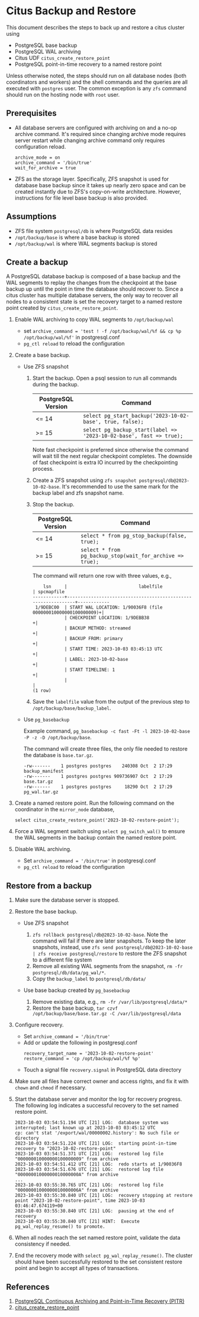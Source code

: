 # Citus Backup and Restore

This document describes the steps to back up and restore a citus cluster using

- PostgreSQL base backup
- PostgreSQL WAL archiving
- Citus UDF `citus_create_restore_point`
- PostgreSQL point-in-time recovery to a named restore point

Unless otherwise noted, the steps should run on all database nodes (both coordinators and workers) and the shell
commands and the queries are all executed with `postgres` user. The common exception is any `zfs` command should run on
the hosting node with `root` user.

## Prerequisites

- All database servers are configured with archiving on and a no-op archive command. It's required since
  changing archive mode requires server restart while changing archive command only requires configuration reload.
  ```
  archive_mode = on
  archive_command = '/bin/true'
  wait_for_archive = true
  ```

- ZFS as the storage layer. Specifically, ZFS snapshot is used for database base backup since it takes up nearly zero 
  space and can be created instantly due to ZFS's copy-on-write architecture. However, instructions for file level base
  backup is also provided.

## Assumptions

- ZFS file system `postgresql/db` is where PostgreSQL data resides
- `/opt/backup/base` is where a base backup is stored
- `/opt/backup/wal` is where WAL segments backup is stored

## Create a backup

A PostgreSQL database backup is composed of a base backup and the WAL segments to replay the changes from the 
checkpoint at the base backup up until the point in time the database should recover to. Since a citus cluster has
multiple database servers, the only way to recover all nodes to a consistent state is set the recovery target to a named
restore point created by `citus_create_restore_point`.

1. Enable WAL archiving to copy WAL segments to `/opt/backup/wal`
   - set `archive_command = 'test ! -f /opt/backup/wal/%f && cp %p /opt/backup/wal/%f'` in postgresql.conf
   - `pg_ctl reload` to reload the configuration

2. Create a base backup.
   - Use ZFS snapshot
     1. Start the backup. Open a psql session to run all commands during the backup.

        | PostgreSQL Version | Command                                                             |
        |--------------------|---------------------------------------------------------------------|
        | <= 14              | `select pg_start_backup('2023-10-02-base', true, false);`           |
        | \>= 15             | `select pg_backup_start(label => '2023-10-02-base', fast => true);` |
        
        Note fast checkpoint is preferred since otherwise the command will wait till the next regular checkpoint
        completes. The downside of fast checkpoint is extra IO incurred by the checkpointing process.

     2. Create a ZFS snapshot using `zfs snapshot postgresql/db@2023-10-02-base`. It's recommended to use the same 
        mark for the backup label and zfs snapshot name.

     3. Stop the backup.

        | PostgreSQL Version | Command                                                   |
        |--------------------|-----------------------------------------------------------|
        | <= 14              | `select * from pg_stop_backup(false, true);`              |
        | \>= 15             | `select * from pg_backup_stop(wait_for_archive => true);` |

        The command will return one row with three values, e.g.,
        ```
            lsn     |                           labelfile                           | spcmapfile
        ------------+---------------------------------------------------------------+------------
         1/9DEBC00  | START WAL LOCATION: 1/90036F8 (file 000000010000000100000009)+|
                    | CHECKPOINT LOCATION: 1/9DEBB38                               +|
                    | BACKUP METHOD: streamed                                      +|
                    | BACKUP FROM: primary                                         +|
                    | START TIME: 2023-10-03 03:45:13 UTC                          +|
                    | LABEL: 2023-10-02-base                                       +|
                    | START TIMELINE: 1                                            +|
                    |                                                               |
        (1 row)
        ```
     4. Save the `labelfile` value from the output of the previous step to `/opt/backup/base/backup_label`.

   - Use `pg_basebackup`
     
     Example command, `pg_basebackup -c fast -Ft -l 2023-10-02-base -P -z -D /opt/backup/base`.

     The command will create three files, the only file needed to restore the database is `base.tar.gz`.
     ```
     -rw-------    1 postgres postgres    240308 Oct  2 17:29 backup_manifest
     -rw-------    1 postgres postgres 909736907 Oct  2 17:29 base.tar.gz
     -rw-------    1 postgres postgres     18290 Oct  2 17:29 pg_wal.tar.gz
     ```

3. Create a named restore point. Run the following command on the coordinator in the `mirror_node` database,

   `select citus_create_restore_point('2023-10-02-restore-point');`

4. Force a WAL segment switch using `select pg_switch_wal()` to ensure the WAL segments in the backup contain the
   named restore point.

5. Disable WAL archiving.
   - Set `archive_command = '/bin/true'` in postgresql.conf
   - `pg_ctl reload` to reload the configuration

## Restore from a backup

1. Make sure the database server is stopped.

2. Restore the base backup.
   - Use ZFS snapshot
     1. `zfs rollback postgresql/db@2023-10-02-base`. Note the command will fail if there are later snapshots. To keep
        the later snapshots, instead, use `zfs send postgresql/db@2023-10-02-base | zfs receive postgresql/restore`
        to restore the ZFS snapshot to a different file system
     2. Remove all existing WAL segments from the snapshot, `rm -fr postgresql/db/data/pg_wal/*`.
     3. Copy the `backup_label` to `postgresql/db/data/`

   - Use base backup created by `pg_basebackup`
     1. Remove existing data, e.g., `rm -fr /var/lib/postgresql/data/*`
     2. Restore the base backup, `tar czvf /opt/backup/base/base.tar.gz -C /var/lib/postgresql/data`

3. Configure recovery.
   - Set `archive_command = '/bin/true'`
   - Add or update the following in postgresql.conf
     ```
     recovery_target_name = '2023-10-02-restore-point'
     restore_command = 'cp /opt/backup/wal/%f %p'
     ```
   - Touch a signal file `recovery.signal` in PostgreSQL data directory

4. Make sure all files have correct owner and access rights, and fix it with `chown` and `chmod` if necessary.

5. Start the database server and monitor the log for recovery progress. The following log indicates a successful recovery
   to the set named restore point.
   ```
   2023-10-03 03:54:51.194 UTC [21] LOG:  database system was interrupted; last known up at 2023-10-03 03:45:12 UTC
   cp: can't stat '/export/wal/00000002.history': No such file or directory
   2023-10-03 03:54:51.224 UTC [21] LOG:  starting point-in-time recovery to "2023-10-02-restore-point"
   2023-10-03 03:54:51.371 UTC [21] LOG:  restored log file "000000010000000100000009" from archive
   2023-10-03 03:54:51.412 UTC [21] LOG:  redo starts at 1/90036F8
   2023-10-03 03:54:51.676 UTC [21] LOG:  restored log file "00000001000000010000000A" from archive
   ...
   2023-10-03 03:55:30.765 UTC [21] LOG:  restored log file "00000001000000010000006A" from archive
   2023-10-03 03:55:30.840 UTC [21] LOG:  recovery stopping at restore point "2023-10-02-restore-point", time 2023-10-03 03:46:47.674119+00
   2023-10-03 03:55:30.840 UTC [21] LOG:  pausing at the end of recovery
   2023-10-03 03:55:30.840 UTC [21] HINT:  Execute pg_wal_replay_resume() to promote.
   ```

6. When all nodes reach the set named restore point, validate the data consistency if needed.

7. End the recovery mode with `select pg_wal_replay_resume()`. The cluster should have been successfully restored to the
   set consistent restore point and begin to accept all types of transactions.

## References

1. [PostgreSQL Continuous Archiving and Point-in-Time Recovery (PITR)](https://www.postgresql.org/docs/15/continuous-archiving.html)
2. [citus_create_restore_point](https://docs.citusdata.com/en/v12.1/develop/api_udf.html#citus-create-restore-point)
